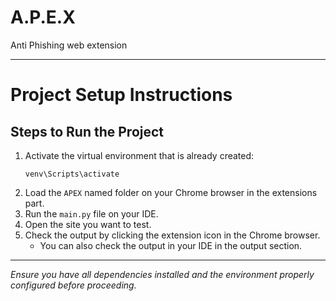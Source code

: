 # A.P.E.X
Anti Phishing web extension

---

# Project Setup Instructions

## Steps to Run the Project

1. Activate the virtual environment that is already created:
   ```
   venv\Scripts\activate
   ```
2. Load the `APEX` named folder on your Chrome browser in the extensions part.
3. Run the `main.py` file on your IDE.
4. Open the site you want to test.
5. Check the output by clicking the extension icon in the Chrome browser.
   - You can also check the output in your IDE in the output section.

---

*Ensure you have all dependencies installed and the environment properly configured before proceeding.*

